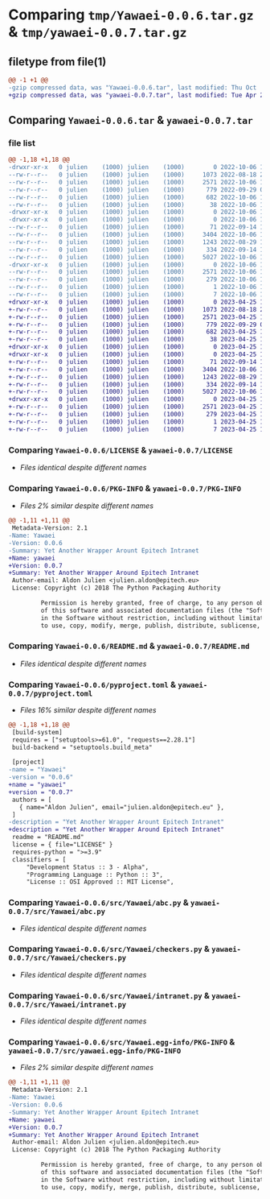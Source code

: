 # Comparing `tmp/Yawaei-0.0.6.tar.gz` & `tmp/yawaei-0.0.7.tar.gz`

## filetype from file(1)

```diff
@@ -1 +1 @@
-gzip compressed data, was "Yawaei-0.0.6.tar", last modified: Thu Oct  6 12:36:26 2022, max compression
+gzip compressed data, was "yawaei-0.0.7.tar", last modified: Tue Apr 25 11:36:55 2023, max compression
```

## Comparing `Yawaei-0.0.6.tar` & `yawaei-0.0.7.tar`

### file list

```diff
@@ -1,18 +1,18 @@
-drwxr-xr-x   0 julien    (1000) julien    (1000)        0 2022-10-06 12:36:26.338217 Yawaei-0.0.6/
--rw-r--r--   0 julien    (1000) julien    (1000)     1073 2022-08-18 21:23:40.000000 Yawaei-0.0.6/LICENSE
--rw-r--r--   0 julien    (1000) julien    (1000)     2571 2022-10-06 12:36:26.338217 Yawaei-0.0.6/PKG-INFO
--rw-r--r--   0 julien    (1000) julien    (1000)      779 2022-09-29 09:20:08.000000 Yawaei-0.0.6/README.md
--rw-r--r--   0 julien    (1000) julien    (1000)      682 2022-10-06 12:34:57.000000 Yawaei-0.0.6/pyproject.toml
--rw-r--r--   0 julien    (1000) julien    (1000)       38 2022-10-06 12:36:26.338217 Yawaei-0.0.6/setup.cfg
-drwxr-xr-x   0 julien    (1000) julien    (1000)        0 2022-10-06 12:36:26.334884 Yawaei-0.0.6/src/
-drwxr-xr-x   0 julien    (1000) julien    (1000)        0 2022-10-06 12:36:26.334884 Yawaei-0.0.6/src/Yawaei/
--rw-r--r--   0 julien    (1000) julien    (1000)       71 2022-09-14 13:32:53.000000 Yawaei-0.0.6/src/Yawaei/__init__.py
--rw-r--r--   0 julien    (1000) julien    (1000)     3404 2022-10-06 12:02:29.000000 Yawaei-0.0.6/src/Yawaei/abc.py
--rw-r--r--   0 julien    (1000) julien    (1000)     1243 2022-08-29 14:05:21.000000 Yawaei-0.0.6/src/Yawaei/checkers.py
--rw-r--r--   0 julien    (1000) julien    (1000)      334 2022-09-14 12:57:27.000000 Yawaei-0.0.6/src/Yawaei/constants.py
--rw-r--r--   0 julien    (1000) julien    (1000)     5027 2022-10-06 12:33:45.000000 Yawaei-0.0.6/src/Yawaei/intranet.py
-drwxr-xr-x   0 julien    (1000) julien    (1000)        0 2022-10-06 12:36:26.334884 Yawaei-0.0.6/src/Yawaei.egg-info/
--rw-r--r--   0 julien    (1000) julien    (1000)     2571 2022-10-06 12:36:26.000000 Yawaei-0.0.6/src/Yawaei.egg-info/PKG-INFO
--rw-r--r--   0 julien    (1000) julien    (1000)      279 2022-10-06 12:36:26.000000 Yawaei-0.0.6/src/Yawaei.egg-info/SOURCES.txt
--rw-r--r--   0 julien    (1000) julien    (1000)        1 2022-10-06 12:36:26.000000 Yawaei-0.0.6/src/Yawaei.egg-info/dependency_links.txt
--rw-r--r--   0 julien    (1000) julien    (1000)        7 2022-10-06 12:36:26.000000 Yawaei-0.0.6/src/Yawaei.egg-info/top_level.txt
+drwxr-xr-x   0 julien    (1000) julien    (1000)        0 2023-04-25 11:36:55.887306 yawaei-0.0.7/
+-rw-r--r--   0 julien    (1000) julien    (1000)     1073 2022-08-18 21:23:40.000000 yawaei-0.0.7/LICENSE
+-rw-r--r--   0 julien    (1000) julien    (1000)     2571 2023-04-25 11:36:55.887306 yawaei-0.0.7/PKG-INFO
+-rw-r--r--   0 julien    (1000) julien    (1000)      779 2022-09-29 09:20:08.000000 yawaei-0.0.7/README.md
+-rw-r--r--   0 julien    (1000) julien    (1000)      682 2023-04-25 11:36:18.000000 yawaei-0.0.7/pyproject.toml
+-rw-r--r--   0 julien    (1000) julien    (1000)       38 2023-04-25 11:36:55.890639 yawaei-0.0.7/setup.cfg
+drwxr-xr-x   0 julien    (1000) julien    (1000)        0 2023-04-25 11:36:55.883972 yawaei-0.0.7/src/
+drwxr-xr-x   0 julien    (1000) julien    (1000)        0 2023-04-25 11:36:55.887306 yawaei-0.0.7/src/Yawaei/
+-rw-r--r--   0 julien    (1000) julien    (1000)       71 2022-09-14 13:32:53.000000 yawaei-0.0.7/src/Yawaei/__init__.py
+-rw-r--r--   0 julien    (1000) julien    (1000)     3404 2022-10-06 12:02:29.000000 yawaei-0.0.7/src/Yawaei/abc.py
+-rw-r--r--   0 julien    (1000) julien    (1000)     1243 2022-08-29 14:05:21.000000 yawaei-0.0.7/src/Yawaei/checkers.py
+-rw-r--r--   0 julien    (1000) julien    (1000)      334 2022-09-14 12:57:27.000000 yawaei-0.0.7/src/Yawaei/constants.py
+-rw-r--r--   0 julien    (1000) julien    (1000)     5027 2022-10-06 12:33:45.000000 yawaei-0.0.7/src/Yawaei/intranet.py
+drwxr-xr-x   0 julien    (1000) julien    (1000)        0 2023-04-25 11:36:55.887306 yawaei-0.0.7/src/yawaei.egg-info/
+-rw-r--r--   0 julien    (1000) julien    (1000)     2571 2023-04-25 11:36:55.000000 yawaei-0.0.7/src/yawaei.egg-info/PKG-INFO
+-rw-r--r--   0 julien    (1000) julien    (1000)      279 2023-04-25 11:36:55.000000 yawaei-0.0.7/src/yawaei.egg-info/SOURCES.txt
+-rw-r--r--   0 julien    (1000) julien    (1000)        1 2023-04-25 11:36:55.000000 yawaei-0.0.7/src/yawaei.egg-info/dependency_links.txt
+-rw-r--r--   0 julien    (1000) julien    (1000)        7 2023-04-25 11:36:55.000000 yawaei-0.0.7/src/yawaei.egg-info/top_level.txt
```

### Comparing `Yawaei-0.0.6/LICENSE` & `yawaei-0.0.7/LICENSE`

 * *Files identical despite different names*

### Comparing `Yawaei-0.0.6/PKG-INFO` & `yawaei-0.0.7/PKG-INFO`

 * *Files 2% similar despite different names*

```diff
@@ -1,11 +1,11 @@
 Metadata-Version: 2.1
-Name: Yawaei
-Version: 0.0.6
-Summary: Yet Another Wrapper Arount Epitech Intranet
+Name: yawaei
+Version: 0.0.7
+Summary: Yet Another Wrapper Around Epitech Intranet
 Author-email: Aldon Julien <julien.aldon@epitech.eu>
 License: Copyright (c) 2018 The Python Packaging Authority
         
         Permission is hereby granted, free of charge, to any person obtaining a copy
         of this software and associated documentation files (the "Software"), to deal
         in the Software without restriction, including without limitation the rights
         to use, copy, modify, merge, publish, distribute, sublicense, and/or sell
```

### Comparing `Yawaei-0.0.6/README.md` & `yawaei-0.0.7/README.md`

 * *Files identical despite different names*

### Comparing `Yawaei-0.0.6/pyproject.toml` & `yawaei-0.0.7/pyproject.toml`

 * *Files 16% similar despite different names*

```diff
@@ -1,18 +1,18 @@
 [build-system]
 requires = ["setuptools>=61.0", "requests==2.28.1"]
 build-backend = "setuptools.build_meta"
 
 [project]
-name = "Yawaei"
-version = "0.0.6"
+name = "yawaei"
+version = "0.0.7"
 authors = [
   { name="Aldon Julien", email="julien.aldon@epitech.eu" },
 ]
-description = "Yet Another Wrapper Arount Epitech Intranet"
+description = "Yet Another Wrapper Around Epitech Intranet"
 readme = "README.md"
 license = { file="LICENSE" }
 requires-python = ">=3.9"
 classifiers = [
     "Development Status :: 3 - Alpha",
     "Programming Language :: Python :: 3",
     "License :: OSI Approved :: MIT License",
```

### Comparing `Yawaei-0.0.6/src/Yawaei/abc.py` & `yawaei-0.0.7/src/Yawaei/abc.py`

 * *Files identical despite different names*

### Comparing `Yawaei-0.0.6/src/Yawaei/checkers.py` & `yawaei-0.0.7/src/Yawaei/checkers.py`

 * *Files identical despite different names*

### Comparing `Yawaei-0.0.6/src/Yawaei/intranet.py` & `yawaei-0.0.7/src/Yawaei/intranet.py`

 * *Files identical despite different names*

### Comparing `Yawaei-0.0.6/src/Yawaei.egg-info/PKG-INFO` & `yawaei-0.0.7/src/yawaei.egg-info/PKG-INFO`

 * *Files 2% similar despite different names*

```diff
@@ -1,11 +1,11 @@
 Metadata-Version: 2.1
-Name: Yawaei
-Version: 0.0.6
-Summary: Yet Another Wrapper Arount Epitech Intranet
+Name: yawaei
+Version: 0.0.7
+Summary: Yet Another Wrapper Around Epitech Intranet
 Author-email: Aldon Julien <julien.aldon@epitech.eu>
 License: Copyright (c) 2018 The Python Packaging Authority
         
         Permission is hereby granted, free of charge, to any person obtaining a copy
         of this software and associated documentation files (the "Software"), to deal
         in the Software without restriction, including without limitation the rights
         to use, copy, modify, merge, publish, distribute, sublicense, and/or sell
```

